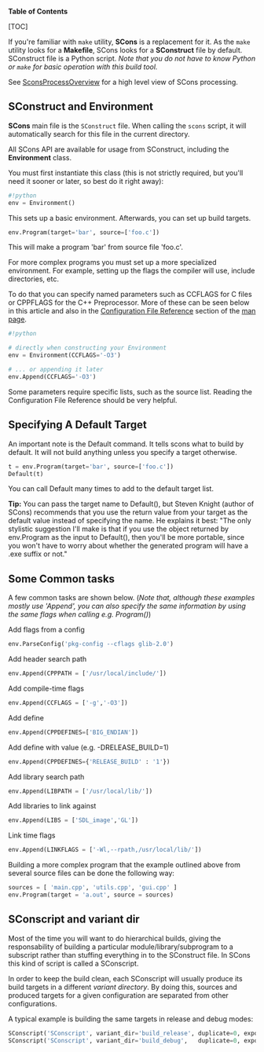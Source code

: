 **Table of Contents**

[TOC]

If you're familiar with `make` utility, **SCons** is a replacement for it. As the `make` utility looks for a **Makefile**, SCons looks for a **SConstruct** file by default. SConstruct file is a Python script. _Note that you do not have to know Python or `make` for basic operation with this build tool._

See [SconsProcessOverview](SconsProcessOverview) for a high level view of SCons processing.

## SConstruct and Environment

**SCons** main file is the `SConstruct` file. When calling the `scons` script, it will automatically search for this file in the current directory.

All SCons API are available for usage from SConstruct, including the **Environment** class.

You must first instantiate this class (this is not strictly required, but you'll need it sooner or later, so best do it right away):

```python
#!python
env = Environment()
```

This sets up a basic environment. Afterwards, you can set up build targets.

```python
env.Program(target='bar', source=['foo.c'])
```

This will make a program 'bar' from source file 'foo.c'.

For more complex programs you must set up a more specialized environment. For example, setting up the flags the compiler will use, include directories, etc.

To do that you can specify named parameters such as CCFLAGS for C files or CPPFLAGS for the C++ Preprocessor. More of these can be seen below in this article and also in the [Configuration File Reference](http://www.scons.org/doc/production/HTML/scons-man.html#configuration_file_reference) section of the [man page](http://www.scons.org/doc/production/HTML/scons-man.html).

```python
#!python

# directly when constructing your Environment
env = Environment(CCFLAGS='-O3')

# ... or appending it later
env.Append(CCFLAGS='-O3')
```

Some parameters require specific lists, such as the source list. Reading the Configuration File Reference should be very helpful.


## Specifying A Default Target

An important note is the Default command. It tells scons what to build by default. It will not build anything unless you specify a target otherwise.

```python
t = env.Program(target='bar', source=['foo.c'])
Default(t)
```

You can call Default many times to add to the default target list.

**Tip:**
You can pass the target name to Default(), but Steven Knight (author of SCons) recommends that you use the return value from your target as the default value instead of specifying the name. He explains it best: "The only stylistic suggestion I'll make is that if you use the object returned by env.Program as the input to Default(), then you'll be more portable, since you won't have to worry about whether the generated program will have a .exe suffix or not."


## Some Common tasks

A few common tasks are shown below. (_Note that, although these examples mostly use 'Append',  you can also specify the same information by using the same flags when calling e.g. Program()_)

Add flags from a config
```python
env.ParseConfig('pkg-config --cflags glib-2.0')
```

Add header search path
```python
env.Append(CPPPATH = ['/usr/local/include/'])
```

Add compile-time flags
```python
env.Append(CCFLAGS = ['-g','-O3'])
```

Add define
```python
env.Append(CPPDEFINES=['BIG_ENDIAN'])
```

Add define with value (e.g. -DRELEASE_BUILD=1)
```python
env.Append(CPPDEFINES={'RELEASE_BUILD' : '1'})
```

Add library search path
```python
env.Append(LIBPATH = ['/usr/local/lib/'])
```

Add libraries to link against
```python
env.Append(LIBS = ['SDL_image','GL'])
```

Link time flags
```python
env.Append(LINKFLAGS = ['-Wl,--rpath,/usr/local/lib/'])
```

Building a more complex program that the example outlined above from several source files can be done the following way:
```python
sources = [ 'main.cpp', 'utils.cpp', 'gui.cpp' ]
env.Program(target = 'a.out', source = sources)
```

## SConscript and variant dir

Most of the time you will want to do hierarchical builds, giving the responsability of building a particular module/library/subprogram to a subscript rather than stuffing everything in to the SConstruct file.
In SCons this kind of script is called a SConscript.

In order to keep the build clean, each SConscript will usually produce its build targets in a different *variant directory*.
By doing this, sources and produced targets for a given configuration are separated from other configurations.

A typical example is building the same targets in release and debug modes:

```python
SConscript('SConscript', variant_dir='build_release', duplicate=0, exports={'MODE':'release'})
SConscript('SConscript', variant_dir='build_debug',   duplicate=0, exports={'MODE':'debug'})
```

